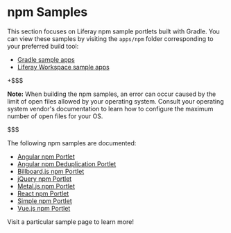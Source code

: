 # npm Samples [](id=npm-samples)

This section focuses on Liferay npm sample portlets built with Gradle. You can
view these samples by visiting the `apps/npm` folder corresponding to your
preferred build tool:

- [Gradle sample apps](https://github.com/liferay/liferay-blade-samples/tree/7.1/gradle/apps/npm)
- [Liferay Workspace sample apps](https://github.com/liferay/liferay-blade-samples/tree/7.1/liferay-workspace/apps/npm)

<!-- When Maven versions are available.

- [Maven sample apps](https://github.com/liferay/liferay-blade-samples/tree/7.1/maven/apps/npm)
-->

+$$$

**Note:** When building the npm samples, an error can occur caused by the limit
of open files allowed by your operating system. Consult your operating system
vendor's documentation to learn how to configure the maximum number of open
files for your OS.

$$$

The following npm samples are documented:

- [Angular npm Portlet](angular-npm-portlet)
- [Angular npm Deduplication Portlet](angular-npm-deduplication-portlet)
- [Billboard.js npm Portlet](billboard-js-npm-portlet)
- [jQuery npm Portlet](jquery-npm-portlet)
- [Metal.js npm Portlet](metal-js-npm-portlet)
- [React npm Portlet](react-npm-portlet)
- [Simple npm Portlet](simple-npm-portlet)
- [Vue.js npm Portlet](vue-js-npm-portlet)

Visit a particular sample page to learn more!
